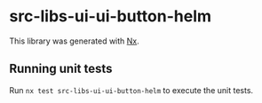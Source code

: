 # src-libs-ui-ui-button-helm

This library was generated with [Nx](https://nx.dev).


## Running unit tests

Run `nx test src-libs-ui-ui-button-helm` to execute the unit tests.

